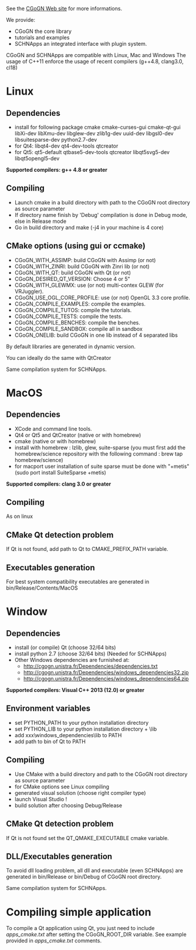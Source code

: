 
See the [CGoGN Web site](cgogn.unistra.fr) for more informations.

We provide:
* CGoGN the core library
* tutorials and examples
* SCHNApps an integrated interface with plugin system.


CGoGN and SCHNApps are compatible with Linux, Mac and Windows
The usage of C++11 enforce the usage of recent compilers (g++4.8, clang3.0, cl18)

Linux
=====
Dependencies
------------
* install for following package cmake cmake-curses-gui cmake-qt-gui libXi-dev libXmu-dev libglew-dev zlib1g-dev uuid-dev libgsl0-dev libsuitesparse-dev python2.7-dev
* for Qt4: libqt4-dev qt4-dev-tools qtcreator
* for Qt5: qt5-default qtbase5-dev-tools qtcreator libqt5svg5-dev libqt5opengl5-dev

**Supported compilers: g++ 4.8 or greater**

Compiling
---------
* Launch cmake in a build directory with path to the CGoGN root directory as source parameter
* If directory name finish by 'Debug' compilation is done in Debug mode, else in Release mode
* Go in build directory and make (-j4 in your machine is 4 core)

CMake options (using gui or ccmake)
-----------------------------------
* CGoGN_WITH_ASSIMP: build CGoGN with Assimp (or not)
* CGoGN_WITH_ZINRI: build CGoGN with Zinri lib (or not)
* CGoGN_WITH_QT: build CGoGN with Qt (or not)
* CGoGN_DESIRED_QT_VERSION:  Choose 4 or 5" 
* CGoGN_WITH_GLEWMX: use (or not) multi-contex GLEW (for VRJuggler).
* CGoGN_USE_OGL_CORE_PROFILE: use (or not) OpenGL 3.3 core profile.
* CGoGN_COMPILE_EXAMPLES: compile the examples.
* CGoGN_COMPILE_TUTOS: compile the tutorials.
* CGoGN_COMPILE_TESTS: compile the tests.
* CGoGN_COMPILE_BENCHES: compile the benches.
* CGoGN_COMPILE_SANDBOX: compile all in sandbox
* CGoGN_ONELIB: build CGoGN in one lib instead of 4 separated libs

By default libraries are generated in dynamic version.

You can ideally do the same with QtCreator

Same compilation system for SCHNApps.


MacOS
=====
Dependencies
------------
* XCode and command line tools.
* Qt4 or Qt5 and QtCreator (native or with homebrew)
* cmake (native or with homebrew)
* install with homebrew : lzlib, glew, suite-sparse (you must first add the homebrew/science repository with the following command : brew tap homebrew/science)
* for macport user installation of suite sparse must be done with "+metis" (sudo port install SuiteSparse +metis)

**Supported compilers: clang 3.0 or greater**

Compiling
---------
As on linux

CMake Qt detection problem
--------------------------
If Qt is not found, add path to Qt to CMAKE_PREFIX_PATH variable.

Executables generation
----------------------
For best system compatibility executables are generated in bin/Release/Contents/MacOS

Window 
======
Dependencies
------------
* install (or compile) Qt (choose 32/64 bits)
* install python 2.7 (choose 32/64 bits) (Needed for SCHNApps)
* Other Windows dependencies are furnished at:
  * http://cgogn.unistra.fr/Dependencies/dependencies.txt
  * http://cgogn.unistra.fr/Dependencies/windows_dependencies32.zip
  * http://cgogn.unistra.fr/Dependencies/windows_dependencies64.zip

**Supported compilers: Visual C++ 2013 (12.0) or greater**

Environment variables
---------------------
* set PYTHON_PATH to your python installation directory
* set PYTHON_LIB to your python installation directory + \lib
* add xxx\windows_dependencies\lib to PATH
* add path to bin of Qt to PATH

Compiling
---------
* Use CMake with a build directory and path to the CGoGN root directory as source parameter
* for CMake options see Linux compiling
* generated visual solution (choose right compiler type)
* launch Visual Studio !
* build solution after choosing Debug/Release

CMake Qt detection problem
--------------------------
If Qt is not found set the QT_QMAKE_EXECUTABLE cmake variable.

DLL/Executables generation
--------------------------
To avoid dll loading problem, all dll and executable (even SCHNApps) are generated in bin/Release
or bin/Debug of CGoGN root directory.

Same compilation system for SCHNApps.

Compiling simple application
============================

To compile a Qt application using Qt, you just need to include *apps_cmake.txt* after setting
the CGoGN_ROOT_DIR variable. See example provided in *apps_cmake.txt* comments.


